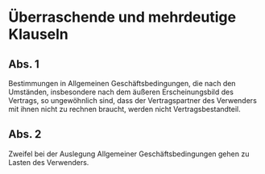 # Überraschende und mehrdeutige Klauseln



## Abs. 1

 Bestimmungen in Allgemeinen Geschäftsbedingungen, die nach den Umständen, insbesondere nach dem äußeren Erscheinungsbild des Vertrags, so ungewöhnlich sind, dass der Vertragspartner des Verwenders mit ihnen nicht zu rechnen braucht, werden nicht Vertragsbestandteil.

## Abs. 2

 Zweifel bei der Auslegung Allgemeiner Geschäftsbedingungen gehen zu Lasten des Verwenders. 

